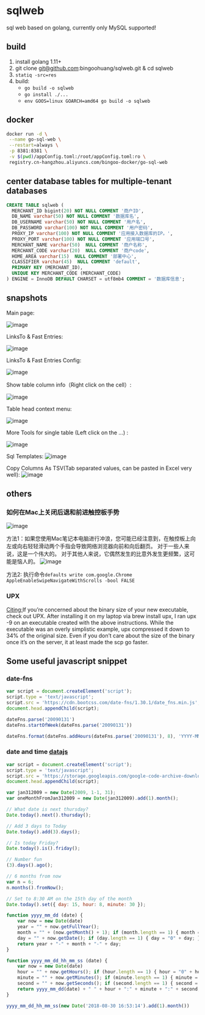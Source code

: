 # sqlweb

sql web based on golang, currently only MySQL supported!

## build

1. install golang 1.11+
1. git clone git@github.com:bingoohuang/sqlweb.git & cd sqlweb
1. `statiq -src=res`
1. build:
    - `go build -o sqlweb`
    - `go install ./...`
    - `env GOOS=linux GOARCH=amd64 go build -o sqlweb`

## docker

```sh
docker run -d \
 --name go-sql-web \
 --restart=always \
 -p 8381:8381 \
 -v $(pwd)/appConfig.toml:/root/appConfig.toml:ro \
 registry.cn-hangzhou.aliyuncs.com/bingoo-docker/go-sql-web
```

## center database tables for multiple-tenant databases

```sql
CREATE TABLE sqlweb (
  MERCHANT_ID bigint(20) NOT NULL COMMENT '商户ID',
  DB_NAME varchar(50) NOT NULL COMMENT '数据库名',
  DB_USERNAME varchar(50) NOT NULL COMMENT '用户名',
  DB_PASSWORD varchar(100) NOT NULL COMMENT '用户密码',
  PROXY_IP varchar(100) NOT NULL COMMENT '应用接入数据库的IP。',
  PROXY_PORT varchar(100) NOT NULL COMMENT '应用端口号',
  MERCHANT_NAME varchar(50)  NULL COMMENT '商户名称',
  MERCHANT_CODE varchar(20)  NULL COMMENT '商户code',
  HOME_AREA varchar(15)  NULL COMMENT '部署中心',
  CLASSIFIER varchar(45)  NULL COMMENT 'default',
  PRIMARY KEY (MERCHANT_ID),
  UNIQUE KEY MERCHANT_CODE (MERCHANT_CODE)
) ENGINE = InnoDB DEFAULT CHARSET = utf8mb4 COMMENT = '数据库信息';
```

## snapshots

Main page:

![image](https://user-images.githubusercontent.com/1940588/30257639-1aa0c41e-9679-11e7-8246-3abe87ba5510.png)

LinksTo & Fast Entries:

![image](https://user-images.githubusercontent.com/1940588/34432496-b5c56136-ecb2-11e7-8d96-a7ce803da0c0.png)

LinksTo & Fast Entries Config:

![image](https://user-images.githubusercontent.com/1940588/34432497-b9dd4d9c-ecb2-11e7-95a2-2fb8f8bdd229.png)

Show table column info（Right click on the cell）:

![image](https://user-images.githubusercontent.com/1940588/37504346-b0c7c0f0-2918-11e8-8eee-c8e67d12b249.png)


Table head context menu:

![image](https://user-images.githubusercontent.com/1940588/37504433-440c1fd2-2919-11e8-848e-0ba7e85b11bb.png)

More Tools for single table (Left click on the ...) :

![image](https://user-images.githubusercontent.com/1940588/37504406-120e6314-2919-11e8-8ba1-18c1a4c103b9.png)

Sql Templates:
![image](https://user-images.githubusercontent.com/1940588/41340166-5089419e-6f29-11e8-8b1b-599a5833b657.png)

Copy Columns As TSV(Tab separated values, can be pasted in Excel very well):
![image](https://user-images.githubusercontent.com/1940588/41292402-0d0b5622-6e85-11e8-97ba-d27accff362b.png)

## others

### 如何在Mac上关闭后退和前进触控板手势

![image](https://user-images.githubusercontent.com/1940588/32092964-25d5074a-bb2d-11e7-9f87-38e7cad7669f.png)

方法1：如果您使用Mac笔记本电脑进行冲浪，您可能已经注意到，在触控板上向左或向右轻轻滑动两个手指会导致网络浏览器向前和向后翻页。 对于一些人来说，这是一个伟大的。 对于其他人来说，它偶然发生的比意外发生更频繁，这可能是恼人的。
![image](https://user-images.githubusercontent.com/1940588/30794523-31e07604-a18e-11e7-9835-4bbf5c38cee5.png)

方法2: 执行命令`defaults write com.google.Chrome AppleEnableSwipeNavigateWithScrolls -bool FALSE`

### UPX

[Citing:](https://grahamenos.com/rust-osx-linux-musl.html)If you’re concerned about the binary size of your new executable, check out UPX. After installing it on my laptop via brew install upx, I ran upx -9 on an executable created with the above instructions. While the executable was an overly simplistic example, upx compressed it down to 34% of the original size. Even if you don’t care about the size of the binary once it’s on the server, it at least made the scp go faster.

## Some useful javascript snippet

### date-fns

```javascript
var script = document.createElement('script');
script.type = 'text/javascript';
script.src = 'https://cdn.bootcss.com/date-fns/1.30.1/date_fns.min.js';
document.head.appendChild(script);

dateFns.parse('20090131')
dateFns.startOfWeek(dateFns.parse('20090131'))

dateFns.format(dateFns.addHours(dateFns.parse('20090131'), 8), 'YYYY-MM-DD HH:mm:ss')

```

### date and time [datajs](http://www.datejs.com/)

```javascript
var script = document.createElement('script');
script.type = 'text/javascript';
script.src = 'https://storage.googleapis.com/google-code-archive-downloads/v2/code.google.com/datejs/date.js';
document.head.appendChild(script);

var jan312009 = new Date(2009, 1-1, 31);
var oneMonthFromJan312009 = new Date(jan312009).add(1).month();

// What date is next thursday?
Date.today().next().thursday();

// Add 3 days to Today
Date.today().add(3).days();

// Is today Friday?
Date.today().is().friday();

// Number fun
(3).days().ago();

// 6 months from now
var n = 6;
n.months().fromNow();

// Set to 8:30 AM on the 15th day of the month
Date.today().set({ day: 15, hour: 8, minute: 30 });

function yyyy_mm_dd (date) {
    var now = new Date(date)
    year = "" + now.getFullYear();
    month = "" + (now.getMonth() + 1); if (month.length == 1) { month = "0" + month; }
    day = "" + now.getDate(); if (day.length == 1) { day = "0" + day; }
    return year + "-" + month + "-" + day;
}

function yyyy_mm_dd_hh_mm_ss (date) {
    var now = new Date(date)
    hour = "" + now.getHours(); if (hour.length == 1) { hour = "0" + hour; }
    minute = "" + now.getMinutes(); if (minute.length == 1) { minute = "0" + minute; }
    second = "" + now.getSeconds(); if (second.length == 1) { second = "0" + second; }
    return yyyy_mm_dd(date) + " " + hour + ":" + minute + ":" + second;
}

yyyy_mm_dd_hh_mm_ss(new Date('2018-08-30 16:53:14').add(1).month())
```
